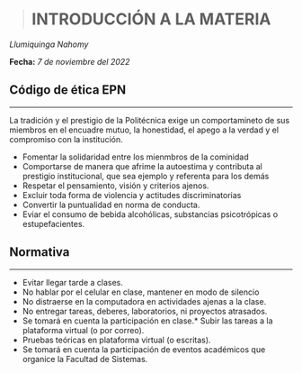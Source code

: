  ># **INTRODUCCIÓN A LA MATERIA**
  *Llumiquinga Nahomy*

  **Fecha:** *7 de noviembre del 2022*

## **Código de ética EPN**
---
La tradición y el prestigio de la Politécnica exige un comportamineto de sus miembros en el encuadre mutuo, la honestidad, el apego a la verdad y el compromiso con la institución.

 * Fomentar la solidaridad entre los mienmbros de la cominidad
 * Comportarse de manera que afrime la autoestima y contributa al prestigio institucional, que sea ejemplo y referenta para los demás
 * Respetar el pensamiento, visión y criterios ajenos.
 * Excluir toda forma de violencia y actitudes discriminatorias
 * Convertir la puntualidad en norma de conducta.
 * Eviar el consumo de bebida alcohólicas, substancias psicotrópicas o estupefacientes. 

## **Normativa**
---

* Evitar llegar tarde a clases.
* No hablar por el celular en clase, mantener en modo de silencio
* No distraerse en la computadora en actividades ajenas a la clase.
* No entregar tareas, deberes, laboratorios, ni proyectos atrasados.
* Se tomará en cuenta la participación en clase.* Subir las tareas a la plataforma virtual (o por correo).
* Pruebas teóricas en plataforma virtual (o escritas).
* Se tomará en cuenta la participación de eventos académicos que organice la Facultad de Sistemas.

